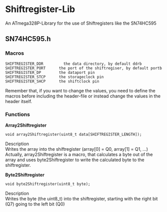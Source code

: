 # Shiftregister-Lib
An ATmega328P-Library for the use of Shiftregisters like the SN74HC595


## SN74HC595.h

### Macros

    SHIFTREGISTER_DDR		  the data directory, by default ddrb  
    SHIFTREGISTER_PORT  	the port of the shiftregiser, by default portb  
    SHIFTREGISTER_DP  		the dataport pin  
    SHIFTREGISTER_STCP		the storageclock pin  
    SHIFTREGISTER_SHCP		the shiftclock pin

Remember that, if you want to change the values, you need to define the macros before including the header-file or instead change the values in the header itself.


### Functions

**Array2Shiftregister**

    void array2Shiftregister(uint8_t data[SHIFTREGISTER_LENGTH]);


Description  
Writes the array into the shiftregister (array[0] = Q0, array[1] = Q1, ...)  
Actually, array2Shiftregister is a macro, that calculates a byte out of the array and uses byte2Shiftregister to write the calculated byte to the shiftregister.

**Byte2Shiftregister**  

    void byte2Shiftregister(uint8_t byte);

Description  
Writes the byte (the uint8_t) into the shiftregister, starting with the right bit (Q7) going to the left bit (Q0)
